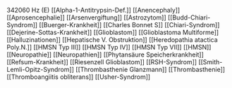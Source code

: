 342060 Hz (E)
[[Alpha-1-Antitrypsin-Def.]]
[[Anencephaly]]
[[Aprosencephalie]]
[[Arsenvergiftung]]
[[Astrozytom]]
[[Budd-Chiari-Syndrom]]
[[Buerger-Krankheit]]
[[Charles Bonnet S]]
[[Chiari-Syndrom]]
[[Dejerine-Sottas-Krankheit]]
[[Glioblastom]]
[[Glioblastoma Multiforme]]
[[Halluzinationen]]
[[Hepatische V. Obstruktion]]
[[Heredopathia atactica Poly.N.]]
[[HMSN Typ III]]
[[HMSN Typ IV]]
[[HMSN Typ VII]]
[[HMSN]]
[[Neuropathie]]
[[Neuropathien]]
[[Phytansäure Speicherkrankheit]]
[[Refsum-Krankheit]]
[[Riesenzell Glioblastom]]
[[RSH-Syndrom]]
[[Smith-Lemli-Opitz-Syndrom]]
[[Thrombasthenie Glanzmann]]
[[Thrombasthenie]]
[[Thromboangiitis obliterans]]
[[Usher-Syndrom]]